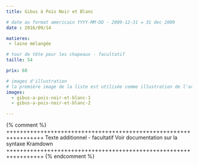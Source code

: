 ```yaml
---
title: Gibus à Pois Noir et Blanc

# date au format americain YYYY-MM-DD - 2009-12-31 = 31 dec 2009
date : 2016/09/14

matieres:
 - laine mélangée

# tour de tête pour les chapeaux - facultatif
taille: 54

prix: 68

# images d'illustration
# la première image de la liste est utilisée comme illustration de l'article dans les pages de listing.
images:
  - gibus-a-pois-noir-et-blanc-1
  - gibus-a-pois-noir-et-blanc-2

---
```

{% comment %} +++++++++++++++++++++++++++++++++++++++++++++++++++++++++++++++++
              Texte additionnel - facultatif
              Voir documentation sur la syntaxe Kramdown
+++++++++++++++++++++++++++++++++++++++++++++++++++++++++++++++++ {% endcomment %}
